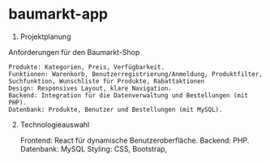 # baumarkt-app

1. Projektplanung

Anforderungen für den Baumarkt-Shop

    Produkte: Kategorien, Preis, Verfügbarkeit.
    Funktionen: Warenkorb, Benutzerregistrierung/Anmeldung, Produktfilter, Suchfunktion, Wunschliste für Produkte, Rabattaktionen
    Design: Responsives Layout, klare Navigation.
    Backend: Integration für die Datenverwaltung und Bestellungen (mit PHP).
    Datenbank: Produkte, Benutzer und Bestellungen (mit MySQL).

2. Technologieauswahl

    Frontend: React für dynamische Benutzeroberfläche.
    Backend: PHP.
    Datenbank: MySQL 
    Styling: CSS, Bootstrap,
